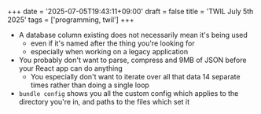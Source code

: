 +++
date = '2025-07-05T19:43:11+09:00'
draft = false
title = 'TWIL July 5th 2025'
tags = ['programming, twil']
+++

- A database column existing does not necessarily mean it's being used
  - even if it's named after the thing you're looking for
  - especially when working on a legacy application
- You probably don't want to parse, compress and 9MB of JSON before your React app can do anything
  - You especially don't want to iterate over all that data 14 separate times rather than doing a single loop
- `bundle config` shows you all the custom config which applies to the directory you're in, and paths to the files which set it
